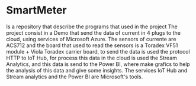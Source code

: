 # SmartMeter
Is a repository that describe the programs that used in the project
The project consist in a Demo that send the data of current in 4 plugs to the cloud, using services of Microsoft Azure.
The sensors of currente are ACS712 and the board that used to read the sensors is a Toradex VF51 module + Viola Toradex carrier board, to send the data is used the protocol HTTP to IoT Hub, for process this data in the cloud is used the Stream Analytics, and this data is send to the Power BI, where make grafics to help the analysis of this data and give some insights. The services IoT Hub and Stream analytics and the Power BI are Microsoft's tools.  
